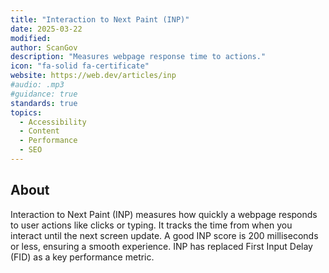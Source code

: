 ```yaml
---
title: "Interaction to Next Paint (INP)"
date: 2025-03-22
modified: 
author: ScanGov
description: "Measures webpage response time to actions."
icon: "fa-solid fa-certificate"
website: https://web.dev/articles/inp
#audio: .mp3
#guidance: true
standards: true
topics:
  - Accessibility
  - Content
  - Performance
  - SEO
---
```


## About

Interaction to Next Paint (INP) measures how quickly a webpage responds to user actions like clicks or typing. It tracks the time from when you interact until the next screen update. A good INP score is 200 milliseconds or less, ensuring a smooth experience. INP has replaced First Input Delay (FID) as a key performance metric.